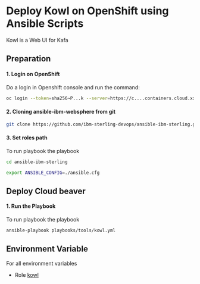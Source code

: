 # Deploy Kowl on OpenShift using Ansible Scripts

Kowl is a Web UI for Kafa

## Preparation

#### 1. Login on OpenShift

Do a login in Openshift console and run the command:

```bash 
oc login --token=sha256~P...k --server=https://c....containers.cloud.xxx.com:31234
```

#### 2. Cloning ansible-ibm-websphere from git

```bash 
git clone https://github.com/ibm-sterling-devops/ansible-ibm-sterling.git
```

#### 3. Set roles path

To run playbook the playbook

```bash 
cd ansible-ibm-sterling

export ANSIBLE_CONFIG=./ansible.cfg 
```

## Deploy Cloud beaver 

#### 1. Run the Playbook

To run playbook the playbook

```bash 
ansible-playbook playbooks/tools/kowl.yml
```
## Environment Variable

For all environment variables

* Role [kowl](../../roles/kowl)
